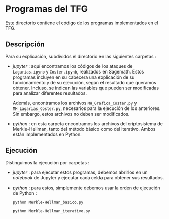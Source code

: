 # Programas del TFG

Este directorio contiene el código de los programas implementados en el TFG.

## Descripción

Para su explicación, subdividos el directorio en las siguientes carpetas :

* *jupyter* : aquí encontramos los códigos de los ataques de `Lagarias.ipynb` y `Coster.ipynb`, realizados en Sagemath. Estos programas incluyen en su cabecera una explicación de su funcionamiento y de su ejecución, según el resultado que queramos obtener. Incluso, se indican las variables que pueden ser modificadas para analizar diferentes resultados.

    Además, encontramos los archivos `MH_Grafica_Coster.py` y `MH_Lagarias_Coster.py`, necesarios para la ejecución de los anteriores. Sin embargo, estos archivos no deben ser modificados.

* *python* : en esta carpeta encontramos los archivos del criptosistema de Merkle-Hellman, tanto del método básico como del iterativo. Ambos están implementados en Python.

## Ejecución

Distinguimos la ejecución por carpetas :

* *jupyter* : para ejecutar estos programas, debemos abrirlos en un *notebook* de Jupyter y ejecutar cada celda para obtener sus resultados.

* *python* : para estos, simplemente debemos usar la orden de ejecución de Python :

    `python Merkle-Hellman_basico.py`

    `python Merkle-Hellman_iterativo.py`

